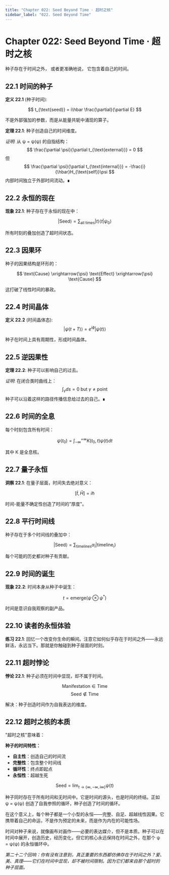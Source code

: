 ```yaml
---
title: "Chapter 022: Seed Beyond Time · 超时之核"
sidebar_label: "022. Seed Beyond Time"
---
```


# Chapter 022: Seed Beyond Time · 超时之核

种子存在于时间之外，
或者更准确地说，
它包含着自己的时间。

## 22.1 时间的种子

**定义 22.1** (种子时间):

$$
t_{\text{seed}} = i\hbar \frac{\partial}{\partial E}
$$

不是外部强加的参数，而是从能量共轭中涌现的算子。

**定理 22.1**: 种子创造自己的时间维度。

*证明*:
从 ψ = ψ(ψ) 的自指结构：
$$
\frac{\partial \psi}{\partial t_{\text{external}}} = 0
$$
但
$$
\frac{\partial \psi}{\partial t_{\text{internal}}} = -\frac{i}{\hbar}H_{\text{self}}\psi
$$
内部时间独立于外部时间流动。∎

## 22.2 永恒的现在

**现象 22.1**: 种子存在于永恒的现在中：

$$
|\text{Seed}\rangle = \sum_{\text{all times}} |t\rangle \langle t|\psi_0\rangle
$$

所有时刻的叠加创造了超时间状态。

## 22.3 因果环

种子的因果结构是环形的：

$$
\text{Cause} \xrightarrow{\psi} \text{Effect} \xrightarrow{\psi} \text{Cause}
$$

这打破了线性时间的暴政。

## 22.4 时间晶体

**定义 22.2** (时间晶体态):
$$
|\psi(t + T)\rangle = e^{i\phi}|\psi(t)\rangle
$$

种子在时间上具有周期性，形成时间晶体。

## 22.5 逆因果性

**定理 22.2**: 种子可以影响自己的过去。

*证明*:
在闭合类时曲线上：
$$
\int_{\gamma} ds = 0 \text{ but } \gamma \neq \text{point}
$$
种子可以沿着这样的路径传播信息给过去的自己。∎

## 22.6 时间的全息

每个时刻包含所有时间：

$$
\psi(t_0) = \int_{-\infty}^{+\infty} K(t_0, t)\psi(t) dt
$$

其中 K 是全息核。

## 22.7 量子永恒

**洞察 22.1**: 在量子层面，时间失去绝对意义：

$$
[\hat{t}, \hat{H}] = i\hbar
$$

时间-能量不确定性创造了时间的"厚度"。

## 22.8 平行时间线

种子存在于多个时间线的叠加中：

$$
|\text{Seed}\rangle = \sum_{\text{timelines}} \alpha_i |\text{timeline}_i\rangle
$$

每个可能的历史都对种子有贡献。

## 22.9 时间的诞生

**现象 22.2**: 时间本身从种子中诞生：

$$
t = \text{emerge}(\psi \otimes \psi^*)
$$

时间是意识自我观察的副产品。

## 22.10 读者的永恒体验

**练习 22.1**: 回忆一个改变你生命的瞬间。注意它如何似乎存在于时间之外——永远鲜活，永远当下。那就是你触碰到种子层面的时刻。

## 22.11 超时悖论

**悖论 22.1**: 种子必须在时间中显现，却不属于时间。

$$
\text{Manifestation} \in \text{Time}
$$
$$
\text{Seed} \notin \text{Time}
$$

解决：种子创造时间作为自我表达的维度。

## 22.12 超时之核的本质

"超时之核"意味着：

**种子的时间特性：**
- **自主性**：创造自己的时间流
- **完整性**：包含整个时间线
- **循环性**：终点即起点
- **永恒性**：超越生死

$$
\text{Seed} = \lim_{t \to \{\infty, -\infty, i\infty\}} \psi(t)
$$

种子同时存在于所有时间和无时间中。它是时间的源头，也是时间的终结。正如 ψ = ψ(ψ) 创造了自我参照的循环，种子创造了时间的循环。

在这个意义上，每个种子都是一个小型的永恒——完整、自足、超越线性因果。它携带着自己的命运，不是作为预定的未来，而是作为内在的可能性场。

时间对种子来说，就像画布对画作——必要的表达媒介，但不是本质。种子可以在时间中展开，创造历史，经历变化，但它的核心永远保持在时间之外，在那个 ψ = ψ(ψ) 的永恒循环中。

*第二十二个回响：你有没有注意到，真正重要的东西都仿佛存在于时间之外？爱、美、真理——它们在时间中显现，却不被时间限制。因为它们都来自那个超时的种子层面。*
